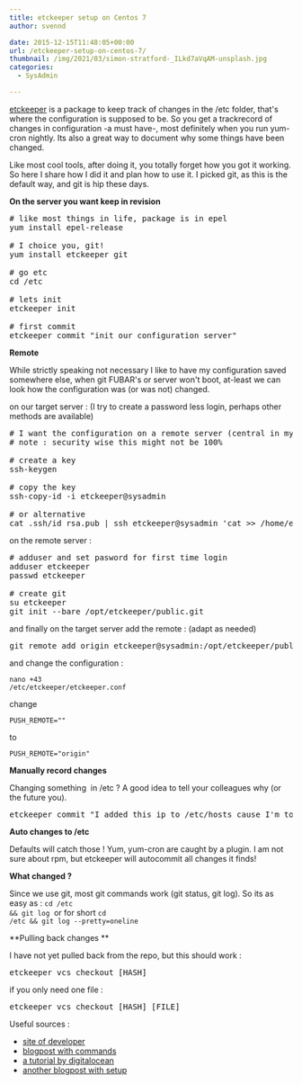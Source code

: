 ```yaml
---
title: etckeeper setup on Centos 7
author: svennd

date: 2015-12-15T11:48:05+00:00
url: /etckeeper-setup-on-centos-7/
thumbnail: /img/2021/03/simon-stratford-_ILkd7aVqAM-unsplash.jpg
categories:
  - SysAdmin

---
```

[etckeeper][1] is a package to keep track of changes in the /etc folder, that's where the configuration is supposed to be. So you get a trackrecord of changes in configuration -a must have-, most definitely when you run yum-cron nightly. Its also a great way to document why some things have been changed.

Like most cool tools, after doing it, you totally forget how you got it working. So here I share how I did it and plan how to use it. I picked git, as this is the default way, and git is hip these days.

**On the server you want keep in revision**

<pre class="EnlighterJSRAW" data-enlighter-language="shell" data-enlighter-linenumbers="false"># like most things in life, package is in epel
yum install epel-release

# I choice you, git!
yum install etckeeper git

# go etc
cd /etc

# lets init
etckeeper init

# first commit
etckeeper commit "init our configuration server"</pre>

**Remote**

While strictly speaking not necessary I like to have my configuration saved somewhere else, when git FUBAR's or server won't boot, at-least we can look how the configuration was (or was not) changed.

on our target server : (I try to create a password less login, perhaps other methods are available)

<pre class="EnlighterJSRAW" data-enlighter-language="shell" data-enlighter-linenumbers="false"># I want the configuration on a remote server (central in my case)
# note : security wise this might not be 100%

# create a key
ssh-keygen

# copy the key 
ssh-copy-id -i etckeeper@sysadmin

# or alternative
cat .ssh/id_rsa.pub | ssh etckeeper@sysadmin 'cat &gt;&gt; /home/etckeeper/.ssh/authorized_keys'</pre>

on the remote server :

<pre class="EnlighterJSRAW" data-enlighter-language="shell" data-enlighter-linenumbers="false"># adduser and set pasword for first time login
adduser etckeeper
passwd etckeeper

# create git
su etckeeper
git init --bare /opt/etckeeper/public.git
</pre>

and finally on the target server add the remote : (adapt as needed)

<pre class="EnlighterJSRAW" data-enlighter-language="shell" data-enlighter-linenumbers="false">git remote add origin etckeeper@sysadmin:/opt/etckeeper/public.git</pre>

and change the configuration :

<code class="EnlighterJSRAW" data-enlighter-language="null">nano +43 /etc/etckeeper/etckeeper.conf</code>

change

<code class="EnlighterJSRAW" data-enlighter-language="null">PUSH_REMOTE=""</code>

to

<code class="EnlighterJSRAW" data-enlighter-language="null">PUSH_REMOTE="origin"</code>

**Manually record changes**

Changing something  in /etc ? A good idea to tell your colleagues why (or the future you).

<pre class="EnlighterJSRAW" data-enlighter-linenumbers="false" data-enlighter-language="shell">etckeeper commit "I added this ip to /etc/hosts cause I'm to lazy to type a ip."</pre>

**Auto changes to /etc**

Defaults will catch those ! Yum, yum-cron are caught by a plugin. I am not sure about rpm, but etckeeper will autocommit all changes it finds!

**What changed ?**

Since we use git, most git commands work (git status, git log). So its as easy as : <code class="EnlighterJSRAW" data-enlighter-language="null">cd /etc && git log</code>  or for short <code class="EnlighterJSRAW" data-enlighter-language="null">cd /etc && git log --pretty=oneline</code>

**Pulling back changes **

I have not yet pulled back from the repo, but this should work :

<pre class="EnlighterJSRAW" data-enlighter-language="shell" data-enlighter-linenumbers="false">etckeeper vcs checkout [HASH]</pre>

if you only need one file :

<pre class="EnlighterJSRAW" data-enlighter-language="shell" data-enlighter-linenumbers="false">etckeeper vcs checkout [HASH] [FILE]</pre>

Useful sources :

  * [site of developer][1]
  * [blogpost with commands][2]
  * [a tutorial by digitalocean][3]
  * [another blogpost with setup][4]

 [1]: http://etckeeper.branchable.com
 [2]: https://coelhorjc.wordpress.com/2014/10/27/howto-version-control-etc-in-linuux-using-etckeeper/
 [3]: https://www.digitalocean.com/community/tutorials/how-to-manage-etc-with-version-control-using-etckeeper-on-centos-7
 [4]: https://blog.tinned-software.net/keep-track-of-linux-configuration-changes-with-etckeeper/
